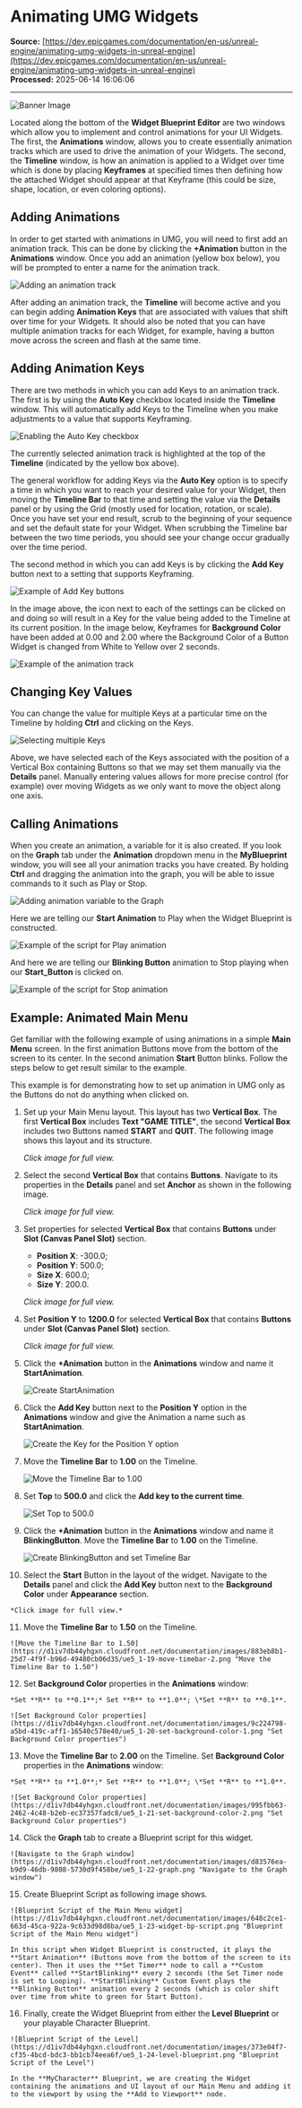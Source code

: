# Animating UMG Widgets

**Source:** [https://dev.epicgames.com/documentation/en-us/unreal-engine/animating-umg-widgets-in-unreal-engine](https://dev.epicgames.com/documentation/en-us/unreal-engine/animating-umg-widgets-in-unreal-engine)  
**Processed:** 2025-06-14 16:06:06

---

![Banner Image](https://d1iv7db44yhgxn.cloudfront.net/documentation/images/af1a915b-751e-4def-9b09-db728aae54b8/ue5_1-animating-umg-banner.png "Banner Image")

Located along the bottom of the **Widget Blueprint Editor** are two windows which allow you to implement and control animations for your UI Widgets. The first, the **Animations** window, allows you to create essentially animation tracks which are used to drive the animation of your Widgets. The second, the **Timeline** window, is how an animation is applied to a Widget over time which is done by placing **Keyframes** at specified times then defining how the attached Widget should appear at that Keyframe (this could be size, shape, location, or even coloring options).

## Adding Animations

In order to get started with animations in UMG, you will need to first add an animation track. This can be done by clicking the **+Animation** button in the **Animations** window. Once you add an animation (yellow box below), you will be prompted to enter a name for the animation track.

![Adding an animation track](https://d1iv7db44yhgxn.cloudfront.net/documentation/images/2c8d5f38-1932-4cb5-89b5-75c07845cf33/ue5_1-01-add-animation.png "Adding an animation track")

After adding an animation track, the **Timeline** will become active and you can begin adding **Animation Keys** that are associated with values that shift over time for your Widgets. It should also be noted that you can have multiple animation tracks for each Widget, for example, having a button move across the screen and flash at the same time.

## Adding Animation Keys

There are two methods in which you can add Keys to an animation track. The first is by using the **Auto Key** checkbox located inside the **Timeline** window. This will automatically add Keys to the Timeline when you make adjustments to a value that supports Keyframing.

![Enabling the Auto Key checkbox](https://d1iv7db44yhgxn.cloudfront.net/documentation/images/4f730144-63f4-46c7-8aaf-06316b4bb1d6/ue5_1-02-auto-keys-button.png "Enabling the Auto Key checkbox")

The currently selected animation track is highlighted at the top of the **Timeline** (indicated by the yellow box above).

The general workflow for adding Keys via the **Auto Key** option is to specify a time in which you want to reach your desired value for your Widget, then moving the **Timeline Bar** to that time and setting the value via the **Details** panel or by using the Grid (mostly used for location, rotation, or scale). Once you have set your end result, scrub to the beginning of your sequence and set the default state for your Widget. When scrubbing the Timeline bar between the two time periods, you should see your change occur gradually over the time period.

The second method in which you can add Keys is by clicking the **Add Key** button next to a setting that supports Keyframing.

![Example of Add Key buttons](https://d1iv7db44yhgxn.cloudfront.net/documentation/images/dba6f572-b161-4914-88ed-8df89f4d58aa/ue5_1-03-add-key-buttons.png "Example of Add Key buttons")

In the image above, the icon next to each of the settings can be clicked on and doing so will result in a Key for the value being added to the Timeline at its current position. In the image below, Keyframes for **Background Color** have been added at 0.00 and 2.00 where the Background Color of a Button Widget is changed from White to Yellow over 2 seconds.

![Example of the animation track](https://d1iv7db44yhgxn.cloudfront.net/documentation/images/bd0ff3c1-bd68-4968-96fd-02a30f383e9a/ue5_1-04-animation-example.png "Example of the animation track")

## Changing Key Values

You can change the value for multiple Keys at a particular time on the Timeline by holding **Ctrl** and clicking on the Keys.

![Selecting multiple Keys](https://d1iv7db44yhgxn.cloudfront.net/documentation/images/0c0a10f4-dc9c-47ef-992b-6c6d25e7efaf/ue5_1-05-select-multiply-keys.png "Selecting multiple Keys")

Above, we have selected each of the Keys associated with the position of a Vertical Box containing Buttons so that we may set them manually via the **Details** panel. Manually entering values allows for more precise control (for example) over moving Widgets as we only want to move the object along one axis.

## Calling Animations

When you create an animation, a variable for it is also created. If you look on the **Graph** tab under the **Animation** dropdown menu in the **MyBlueprint** window, you will see all your animation tracks you have created. By holding **Ctrl** and dragging the animation into the graph, you will be able to issue commands to it such as Play or Stop.

![Adding animation variable to the Graph](https://d1iv7db44yhgxn.cloudfront.net/documentation/images/c3e40352-18d4-43d1-9d29-3c78925713f6/ue5_1-06-add-animation.png "Adding animation variable to the Graph")

Here we are telling our **Start Animation** to Play when the Widget Blueprint is constructed.

![Example of the script for Play animation](https://d1iv7db44yhgxn.cloudfront.net/documentation/images/c145e755-16e1-4203-bcc1-0aa9d5b07978/ue5_1-07-start-script.png "Example of the script for Play animation")

And here we are telling our **Blinking Button** animation to Stop playing when our **Start\_Button** is clicked on.

![Example of the script for Stop animation](https://d1iv7db44yhgxn.cloudfront.net/documentation/images/c5f39c62-51f7-4293-9a72-a7d92d08118f/ue5_1-08-stop-script.png "Example of the script for Stop animation")

## Example: Animated Main Menu

Get familiar with the following example of using animations in a simple **Main Menu** screen. In the first animation Buttons move from the bottom of the screen to its center. In the second animation **Start** Button blinks. Follow the steps below to get result similar to the example.

This example is for demonstrating how to set up animation in UMG only as the Buttons do not do anything when clicked on.

1.  Set up your Main Menu layout. This layout has two **Vertical Box**. The first **Vertical Box** includes **Text "GAME TITLE"**, the second **Vertical Box** includes two Buttons named **START** and **QUIT**. The following image shows this layout and its structure.
    
    *Click image for full view.*
    
2.  Select the second **Vertical Box** that contains **Buttons**. Navigate to its properties in the **Details** panel and set **Anchor** as shown in the following image.
    
    *Click image for full view.*
    
3.  Set properties for selected **Vertical Box** that contains **Buttons** under **Slot (Canvas Panel Slot)** section.
    
    -   **Position X**: -300.0;
    -   **Position Y**: 500.0;
    -   **Size X**: 600.0;
    -   **Size Y**: 200.0.
    
    *Click image for full view.*
    
4.  Set **Position Y** to **1200.0** for selected **Vertical Box** that contains **Buttons** under **Slot (Canvas Panel Slot)** section.
    
    *Click image for full view.*
    
5.  Click the **+Animation** button in the **Animations** window and name it **StartAnimation**.
    
    ![Create StartAnimation](https://d1iv7db44yhgxn.cloudfront.net/documentation/images/b893f574-d2ee-407e-932a-36ef679c102d/ue5_1-13-add-animation-1.png "Create StartAnimation")
6.  Click the **Add Key** button next to the **Position Y** option in the **Animations** window and give the Animation a name such as **StartAnimation**.
    
    ![Create the Key for the Position Y option](https://d1iv7db44yhgxn.cloudfront.net/documentation/images/77d8aace-e1d6-4ecd-b46c-aea7d43a6795/ue5_1-14-add-key.png "Create the Key for the Position Y option")
7.  Move the **Timeline Bar** to **1.00** on the Timeline.
    
    ![Move the Timeline Bar to 1.00](https://d1iv7db44yhgxn.cloudfront.net/documentation/images/54266044-21dc-4ba0-876c-b3ba380af56b/ue5_1-15-move-timebar-1.png "Move the Timeline Bar to 1.00")
8.  Set **Top** to **500.0** and click the **Add key to the current time**.
    
    ![Set Top to 500.0](https://d1iv7db44yhgxn.cloudfront.net/documentation/images/62b9f3a6-81c1-4753-9c04-84763372133f/ue5_1-16-set-top.png "Set Top to 500.0")
9.  Click the **+Animation** button in the **Animations** window and name it **BlinkingButton**. Move the **Timeline Bar** to **1.00** on the Timeline.
    
    ![Create BlinkingButton and set Timeline Bar](https://d1iv7db44yhgxn.cloudfront.net/documentation/images/ea80757e-1a45-491c-a0f2-53290f0327ba/ue5_1-17-add-animation-2.png "Create BlinkingButton and set Timeline Bar")
10.  Select the **Start** Button in the layout of the widget. Navigate to the **Details** panel and click the **Add Key** button next to the **Background Color** under **Appearance** section.
    
    *Click image for full view.*
    
11.  Move the **Timeline Bar** to **1.50** on the Timeline.
    
    ![Move the Timeline Bar to 1.50](https://d1iv7db44yhgxn.cloudfront.net/documentation/images/883eb8b1-25d7-4f9f-b96d-49480cb06d35/ue5_1-19-move-timebar-2.png "Move the Timeline Bar to 1.50")
12.  Set **Background Color** properties in the **Animations** window:
    
    *Set **R** to **0.1**;* Set **R** to **1.0**; \*Set **R** to **0.1**.
    
    ![Set Background Color properties](https://d1iv7db44yhgxn.cloudfront.net/documentation/images/9c224798-a5bd-419c-aff1-16540c578e40/ue5_1-20-set-background-color-1.png "Set Background Color properties")
13.  Move the **Timeline Bar** to **2.00** on the Timeline. Set **Background Color** properties in the **Animations** window:
    
    *Set **R** to **1.0**;* Set **R** to **1.0**; \*Set **R** to **1.0**.
    
    ![Set Background Color properties](https://d1iv7db44yhgxn.cloudfront.net/documentation/images/995fbb63-2462-4c48-b2eb-ec37357fadc8/ue5_1-21-set-background-color-2.png "Set Background Color properties")
14.  Click the **Graph** tab to create a Blueprint script for this widget.
    
    ![Navigate to the Graph window](https://d1iv7db44yhgxn.cloudfront.net/documentation/images/d83576ea-b9d9-46db-9808-5730d9f458be/ue5_1-22-graph.png "Navigate to the Graph window")
15.  Create Blueprint Script as following image shows.
    
    ![Blueprint Script of the Main Menu widget](https://d1iv7db44yhgxn.cloudfront.net/documentation/images/648c2ce1-663d-45ca-922a-9c633d98d8ba/ue5_1-23-widget-bp-script.png "Blueprint Script of the Main Menu widget")
    
    In this script when Widget Blueprint is constructed, it plays the **Start Animation** (Buttons move from the bottom of the screen to its center). Then it uses the **Set Timer** node to call a **Custom Event** called **StartBlinking** every 2 seconds (the Set Timer node is set to Looping). **StartBlinking** Custom Event plays the **Blinking Button** animation every 2 seconds (which is color shift over time from white to green for Start Button).
    
16.  Finally, create the Widget Blueprint from either the **Level Blueprint** or your playable Character Blueprint.
    
    ![Blueprint Script of the Level](https://d1iv7db44yhgxn.cloudfront.net/documentation/images/373e04f7-cf35-4bcd-bdc3-bb1cb74eea6f/ue5_1-24-level-blueprint.png "Blueprint Script of the Level")
    
    In the **MyCharacter** Blueprint, we are creating the Widget containing the animations and UI layout of our Main Menu and adding it to the viewport by using the **Add to Viewport** node.